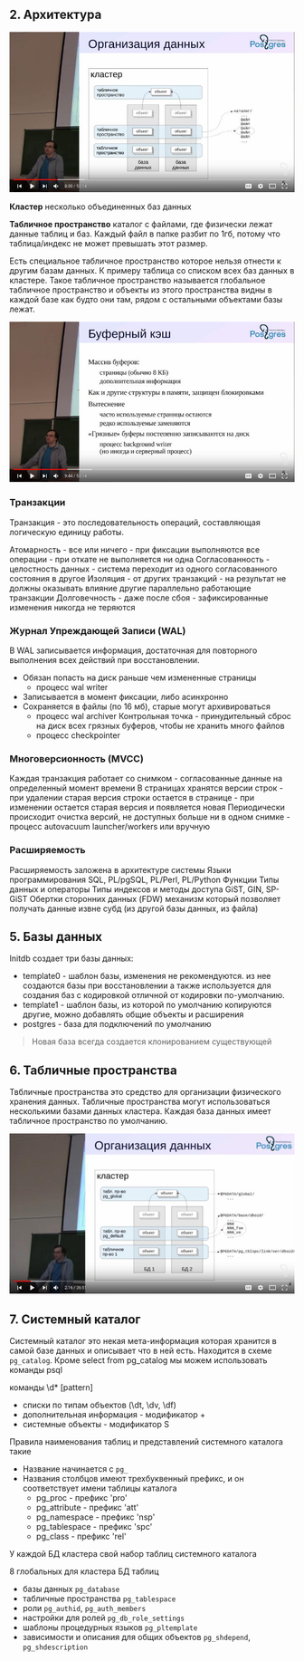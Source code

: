 ## 2. Архитектура

![Организация данных](data.jpg)

__Кластер__ несколько объединенных баз данных

__Табличное пространство__ каталог с файлами, где физически лежат данные таблиц и баз. Каждый файл в папке разбит по 1гб, потому что таблица/индекс не может превышать этот размер.

Есть специальное табличное пространство которое нельзя отнести к другим базам данных. К примеру таблица со списком всех баз данных в кластере. Такое табличное пространство называется глобальное табличное пространство и объекты из этого пространства видны в каждой базе как будто они там, рядом с остальными объектами базы лежат.

![Буферный кэш](buff-cache.jpg)

### Транзакции
Транзакция - это последовательность операций, составляющая логическую единицу работы.

Атомарность - все или ничего
    - при фиксации выполняются все операции
    - при откате не выполняется ни одна
Согласованность - целостность данных
    - система переходит из одного согласованного состояния в другое
Изоляция - от других транзакций
    - на результат не должны оказывать влияние другие параллельно работающие транзакции
Долговечность - даже после сбоя
    - зафиксированные изменения никогда не теряются

### Журнал Упреждающей Записи (WAL)
В WAL записывается информация, достаточная для повторного выполнения всех действий при восстановлении.
- Обязан попасть на диск раньше чем измененные страницы
    - процесс wal writer
- Записывается в момент фиксации, либо асинхронно
- Сохраняется в файлы (по 16 мб), старые могут архивироваться
    - процесс wal archiver
Контрольная точка - принудительный сброс на диск всех грязных буферов, чтобы не хранить много файлов
    - процесс checkpointer

### Многоверсионность (MVCC)
Каждая транзакция работает со снимком
    - согласованные данные на определенный момент времени
В страницах хранятся версии строк
    - при удалении старая версия строки остается в странице
    - при изменении остается старая версия и появляется новая
Периодически происходит очистка версий, не доступных больше ни в одном снимке
    - процесс autovacuum launcher/workers или вручную

### Расширяемость
Расширяемость заложена в архитектуре системы
Языки программирования
    SQL, PL/pgSQL, PL/Perl, PL/Python
Функции
Типы данных и операторы
Типы индексов и методы доступа
    GiST, GIN, SP-GiST
Обертки сторонних данных (FDW) механизм который позволяет получать данные извне субд (из другой базы данных, из файла)

## 5. Базы данных

Initdb создает три базы данных:
- template0 - шаблон базы, изменения не рекомендуются. из нее создаются базы при восстановлении а также используется для создания баз с кодировкой отличной от кодировки по-умолчанию.
- template1 - шаблон базы, из которой по умолчанию копируются другие, можно добавлять общие объекты и расширения
- postgres - база для подключений по умолчанию

> Новая база всегда создается клонированием существующей

## 6. Табличные пространства

Твбличные пространства это средство для организации физического хранения данных. Табличные пространства могут использоваться несколькими базами данных кластера. Каждая база данных имеет табличное пространство по умолчанию.

![Организация данных](table-space.jpg)

## 7. Системный каталог

Системный каталог это некая мета-информация которая хранится в самой базе данных и описывает что в ней есть. Находится в схеме `pg_catalog`. Кроме select from pg_catalog мы можем использовать команды psql

команды \d* [pattern]
- списки по типам объектов (\dt, \dv, \df)
- дополнительная информация - модификатор +
- системные объекты - модификатор S

Правила наименования таблиц и представлений системного каталога такие
- Название начинается с `pg_`
- Названия столбцов имеют трехбуквенный префикс, и он соответствует имени таблицы каталога
    - pg_proc - префикс 'pro'
    - pg_attribute - префикс 'att'
    - pg_namespace - префикс 'nsp'
    - pg_tablespace - префикс 'spc'
    - pg_class - префикс 'rel'

У каждой БД кластера свой набор таблиц системного каталога

8 глобальных для кластера БД таблиц
- базы данных `pg_database`
- табличные пространства `pg_tablespace`
- роли `pg_authid`, `pg_auth_members`
- настройки для ролей `pg_db_role_settings`
- шаблоны процедурных языков `pg_pltemplate`
- зависимости и описания для общих объектов `pg_shdepend`, `pg_shdescription` 